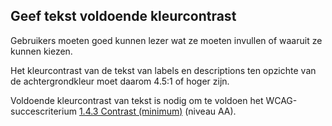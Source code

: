 ## Geef tekst voldoende kleurcontrast

Gebruikers moeten goed kunnen lezer wat ze moeten invullen of waaruit ze kunnen kiezen.

Het kleurcontrast van de tekst van labels en descriptions ten opzichte van de achtergrondkleur moet daarom 4.5:1 of hoger zijn.

Voldoende kleurcontrast van tekst is nodig om te voldoen het WCAG-succescriterium [1.4.3 Contrast (minimum)](https://www.w3.org/WAI/WCAG22/Understanding/contrast-minimum.html) (niveau AA).
